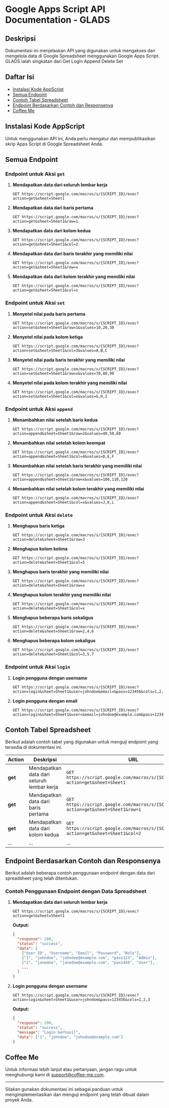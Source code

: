 # Google Apps Script API Documentation - GLADS

## Deskripsi
Dokumentasi ini menjelaskan API yang digunakan untuk mengakses dan mengelola data di Google Spreadsheet menggunakan Google Apps Script.
GLADS ialah singkatan dari Get Login Append Delete Set 
## Daftar Isi
- [Instalasi Kode AppScript](#instalasi-kode-appscript)
- [Semua Endpoint](#semua-endpoint)
- [Contoh Tabel Spreadsheet](#contoh-tabel-spreadsheet)
- [Endpoint Berdasarkan Contoh dan Responsenya](#endpoint-berdasarkan-contoh-dan-responsenya)
- [Coffee Me](#coffee-me)

## Instalasi Kode AppScript
Untuk menggunakan API ini, Anda perlu mengatur dan mempublikasikan skrip Apps Script di Google Spreadsheet Anda.

## Semua Endpoint

### Endpoint untuk Aksi `get`
1. **Mendapatkan data dari seluruh lembar kerja**
   ```
   GET https://script.google.com/macros/s/{SCRIPT_ID}/exec?action=get&sheet=Sheet1
   ```
   
2. **Mendapatkan data dari baris pertama**
   ```
   GET https://script.google.com/macros/s/{SCRIPT_ID}/exec?action=get&sheet=Sheet1&row=1
   ```

3. **Mendapatkan data dari kolom kedua**
   ```
   GET https://script.google.com/macros/s/{SCRIPT_ID}/exec?action=get&sheet=Sheet1&col=2
   ```

4. **Mendapatkan data dari baris terakhir yang memiliki nilai**
   ```
   GET https://script.google.com/macros/s/{SCRIPT_ID}/exec?action=get&sheet=Sheet1&row=x
   ```

5. **Mendapatkan data dari kolom terakhir yang memiliki nilai**
   ```
   GET https://script.google.com/macros/s/{SCRIPT_ID}/exec?action=get&sheet=Sheet1&col=x
   ```

### Endpoint untuk Aksi `set`
1. **Menyetel nilai pada baris pertama**
   ```
   GET https://script.google.com/macros/s/{SCRIPT_ID}/exec?action=set&sheet=Sheet1&row=1&values=10,20,30
   ```

2. **Menyetel nilai pada kolom ketiga**
   ```
   GET https://script.google.com/macros/s/{SCRIPT_ID}/exec?action=set&sheet=Sheet1&col=3&values=A,B,C
   ```

3. **Menyetel nilai pada baris terakhir yang memiliki nilai**
   ```
   GET https://script.google.com/macros/s/{SCRIPT_ID}/exec?action=set&sheet=Sheet1&row=x&values=70,80,90
   ```

4. **Menyetel nilai pada kolom terakhir yang memiliki nilai**
   ```
   GET https://script.google.com/macros/s/{SCRIPT_ID}/exec?action=set&sheet=Sheet1&col=x&values=G,H,I
   ```

### Endpoint untuk Aksi `append`
1. **Menambahkan nilai setelah baris kedua**
   ```
   GET https://script.google.com/macros/s/{SCRIPT_ID}/exec?action=append&sheet=Sheet1&row=2&values=40,50,60
   ```

2. **Menambahkan nilai setelah kolom keempat**
   ```
   GET https://script.google.com/macros/s/{SCRIPT_ID}/exec?action=append&sheet=Sheet1&col=4&values=D,E,F
   ```

3. **Menambahkan nilai setelah baris terakhir yang memiliki nilai**
   ```
   GET https://script.google.com/macros/s/{SCRIPT_ID}/exec?action=append&sheet=Sheet1&row=x&values=100,110,120
   ```

4. **Menambahkan nilai setelah kolom terakhir yang memiliki nilai**
   ```
   GET https://script.google.com/macros/s/{SCRIPT_ID}/exec?action=append&sheet=Sheet1&col=x&values=J,K,L
   ```

### Endpoint untuk Aksi `delete`
1. **Menghapus baris ketiga**
   ```
   GET https://script.google.com/macros/s/{SCRIPT_ID}/exec?action=delete&sheet=Sheet1&row=3
   ```

2. **Menghapus kolom kelima**
   ```
   GET https://script.google.com/macros/s/{SCRIPT_ID}/exec?action=delete&sheet=Sheet1&col=5
   ```

3. **Menghapus baris terakhir yang memiliki nilai**
   ```
   GET https://script.google.com/macros/s/{SCRIPT_ID}/exec?action=delete&sheet=Sheet1&row=x
   ```

4. **Menghapus kolom terakhir yang memiliki nilai**
   ```
   GET https://script.google.com/macros/s/{SCRIPT_ID}/exec?action=delete&sheet=Sheet1&col=x
   ```

5. **Menghapus beberapa baris sekaligus**
   ```
   GET https://script.google.com/macros/s/{SCRIPT_ID}/exec?action=delete&sheet=Sheet1&row=2,4,6
   ```

6. **Menghapus beberapa kolom sekaligus**
   ```
   GET https://script.google.com/macros/s/{SCRIPT_ID}/exec?action=delete&sheet=Sheet1&col=3,5,7
   ```

### Endpoint untuk Aksi `login`
1. **Login pengguna dengan username**
   ```
   GET https://script.google.com/macros/s/{SCRIPT_ID}/exec?action=login&sheet=Sheet1&user=johndoe&email=&pass=123456&cols=1,2,3
   ```

2. **Login pengguna dengan email**
   ```
   GET https://script.google.com/macros/s/{SCRIPT_ID}/exec?action=login&sheet=Sheet1&user=&email=johndoe@example.com&pass=123456&cols=1,2,3
   ```

## Contoh Tabel Spreadsheet
Berikut adalah contoh tabel yang digunakan untuk menguji endpoint yang tersedia di dokumentasi ini.

| Action   | Deskripsi                               | URL                                                 |
|----------|-----------------------------------------|-----------------------------------------------------|
| **get**  | Mendapatkan data dari seluruh lembar kerja | `GET https://script.google.com/macros/s/{SCRIPT_ID}/exec?action=get&sheet=Sheet1` |
| **get**  | Mendapatkan data dari baris pertama     | `GET https://script.google.com/macros/s/{SCRIPT_ID}/exec?action=get&sheet=Sheet1&row=1` |
| **get**  | Mendapatkan data dari kolom kedua       | `GET https://script.google.com/macros/s/{SCRIPT_ID}/exec?action=get&sheet=Sheet1&col=2` |
| ...      | ...                                     | ...                                                 |

## Endpoint Berdasarkan Contoh dan Responsenya
Berikut adalah beberapa contoh penggunaan endpoint dengan data dari spreadsheet yang telah ditentukan.

### Contoh Penggunaan Endpoint dengan Data Spreadsheet

1. **Mendapatkan data dari seluruh lembar kerja**
   ```plaintext
   GET https://script.google.com/macros/s/{SCRIPT_ID}/exec?action=get&sheet=Sheet1
   ```
   **Output:**
   ```json
   {
     "response": 200,
     "status": "success",
     "data": [
       ["User ID", "Username", "Email", "Password", "Role"],
       ["1", "johndoe", "johndoe@example.com", "pass123", "Admin"],
       ["2", "janedoe", "janedoe@example.com", "pass456", "User"],
       ...
     ]
   }
   ```

2. **Login pengguna dengan username**
   ```plaintext
   GET https://script.google.com/macros/s/{SCRIPT_ID}/exec?action=login&sheet=Sheet1&user=johndoe&pass=123456&cols=1,2,3
   ```
   **Output:**
   ```json
   {
     "response": 200,
     "status": "success",
     "message": "Login berhasil",
     "data": ["1", "johndoe", "johndoe@example.com"]
   }
   ```

## Coffee Me
Untuk informasi lebih lanjut atau pertanyaan, jangan ragu untuk menghubungi kami di support@coffee-me.com.

---

Silakan gunakan dokumentasi ini sebagai panduan untuk mengimplementasikan dan menguji endpoint yang telah dibuat dalam proyek Anda.